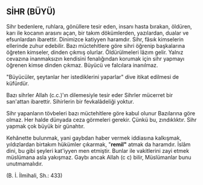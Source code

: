 ## SİHR (BÜYÜ)

Sihr bedenlere, ruhlara, gönüllere tesir eden, insanı hasta bırakan, öldüren, karı ile kocanın arasını açan, bir takım dökümlerden, yazılardan, dualar ve efsunlardan ibarettir. Dinimizce katiyyen haramdır. Sihr, fâsık kimselerin ellerinde zuhur edebilir. Bazı müctehitlere göre sihri öğrenip başkalarına öğreten kimseler, dinden çıkmış olurlar. Öldürülmeleri lâzım gelir. Yalnız cevazına inanmaksızın kendisini fenalığından korumak için sihr yapmayı öğrenen kimse dinden çıkmaz. Büyücü ve falcılara inanılmaz.

"Büyücüler, şeytanlar her istediklerini yaparlar" dive itikat edilmesi de küfürdür.

Bazı sihrler Allah (c.c.)'ın dilemesiyle tesir eder Sihrler mücerret bir san'attan ibarettir. Sihirlerin bir fevkalâdeliği yoktur.

Sihr yapanların tövbeleri bazı müctehitlere göre kabul olunur Bazılarına göre olmaz. Her halde dünyada ceza görmeleri gerekir. Çünkü bu, zındıklıktır. Sihr yapmak çok büyük bir günahtır.

Kehânette bulunmak, yani gaybdan haber vermek id­diasına kalkışmak, yıldızlardan birtakım hükümler çıkar­mak, "**remil"** atmak da haramdır. İslâm dini, bu gibi şeyleri kat'iyyen men etmiştir. Bunlar ile vakitlerini zayi et­mek müslümana asla yakışmaz. Gaybı ancak Allah (c c) bilir, Müslümanlar bunu unutmamalıdır.

(B. İ. İlmihali, Sh.: 433)
